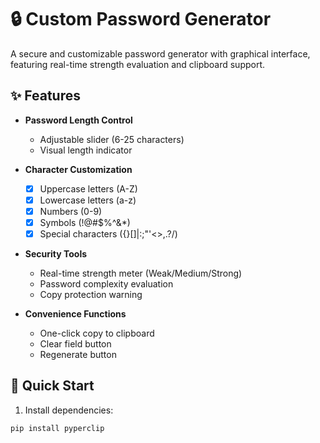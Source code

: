 # 🔒 Custom Password Generator

A secure and customizable password generator with graphical interface, featuring real-time strength evaluation and clipboard support.

## ✨ Features

- **Password Length Control**
  - Adjustable slider (6-25 characters)
  - Visual length indicator

- **Character Customization**
  - [x] Uppercase letters (A-Z)
  - [x] Lowercase letters (a-z)
  - [x] Numbers (0-9)
  - [x] Symbols (!@#$%^&*)
  - [x] Special characters ({}[]|:;"'<>,.?/)

- **Security Tools**
  - Real-time strength meter (Weak/Medium/Strong)
  - Password complexity evaluation
  - Copy protection warning

- **Convenience Functions**
  - One-click copy to clipboard
  - Clear field button
  - Regenerate button

## 🚀 Quick Start

1. Install dependencies:
```bash
pip install pyperclip
